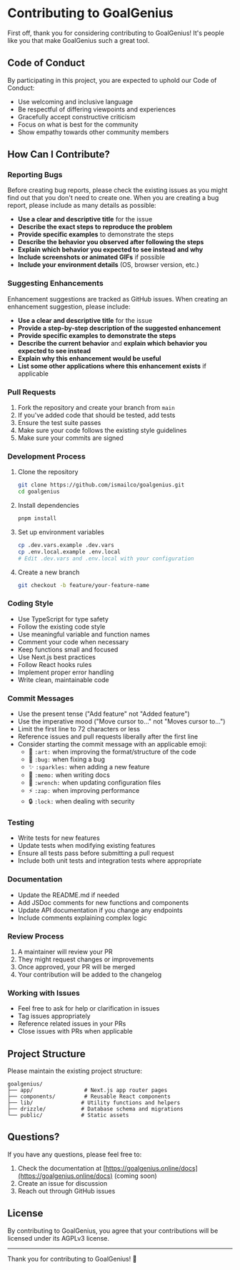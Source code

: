 # Contributing to GoalGenius

First off, thank you for considering contributing to GoalGenius! It's people like you that make GoalGenius such a great tool.

## Code of Conduct

By participating in this project, you are expected to uphold our Code of Conduct:

- Use welcoming and inclusive language
- Be respectful of differing viewpoints and experiences
- Gracefully accept constructive criticism
- Focus on what is best for the community
- Show empathy towards other community members

## How Can I Contribute?

### Reporting Bugs

Before creating bug reports, please check the existing issues as you might find out that you don't need to create one. When you are creating a bug report, please include as many details as possible:

* **Use a clear and descriptive title** for the issue
* **Describe the exact steps to reproduce the problem**
* **Provide specific examples** to demonstrate the steps
* **Describe the behavior you observed after following the steps**
* **Explain which behavior you expected to see instead and why**
* **Include screenshots or animated GIFs** if possible
* **Include your environment details** (OS, browser version, etc.)

### Suggesting Enhancements

Enhancement suggestions are tracked as GitHub issues. When creating an enhancement suggestion, please include:

* **Use a clear and descriptive title** for the issue
* **Provide a step-by-step description of the suggested enhancement**
* **Provide specific examples to demonstrate the steps**
* **Describe the current behavior** and **explain which behavior you expected to see instead**
* **Explain why this enhancement would be useful**
* **List some other applications where this enhancement exists** if applicable

### Pull Requests

1. Fork the repository and create your branch from `main`
2. If you've added code that should be tested, add tests
3. Ensure the test suite passes
4. Make sure your code follows the existing style guidelines
5. Make sure your commits are signed

### Development Process

1. Clone the repository
   ```bash
   git clone https://github.com/ismailco/goalgenius.git
   cd goalgenius
   ```

2. Install dependencies
   ```bash
   pnpm install
   ```

3. Set up environment variables
   ```bash
   cp .dev.vars.example .dev.vars
   cp .env.local.example .env.local
   # Edit .dev.vars and .env.local with your configuration
   ```

4. Create a new branch
   ```bash
   git checkout -b feature/your-feature-name
   ```

### Coding Style

- Use TypeScript for type safety
- Follow the existing code style
- Use meaningful variable and function names
- Comment your code when necessary
- Keep functions small and focused
- Use Next.js best practices
- Follow React hooks rules
- Implement proper error handling
- Write clean, maintainable code

### Commit Messages

- Use the present tense ("Add feature" not "Added feature")
- Use the imperative mood ("Move cursor to..." not "Moves cursor to...")
- Limit the first line to 72 characters or less
- Reference issues and pull requests liberally after the first line
- Consider starting the commit message with an applicable emoji:
  * 🎨 `:art:` when improving the format/structure of the code
  * 🐛 `:bug:` when fixing a bug
  * ✨ `:sparkles:` when adding a new feature
  * 📝 `:memo:` when writing docs
  * 🔧 `:wrench:` when updating configuration files
  * ⚡️ `:zap:` when improving performance
  * 🔒 `:lock:` when dealing with security

### Testing

- Write tests for new features
- Update tests when modifying existing features
- Ensure all tests pass before submitting a pull request
- Include both unit tests and integration tests where appropriate

### Documentation

- Update the README.md if needed
- Add JSDoc comments for new functions and components
- Update API documentation if you change any endpoints
- Include comments explaining complex logic

### Review Process

1. A maintainer will review your PR
2. They might request changes or improvements
3. Once approved, your PR will be merged
4. Your contribution will be added to the changelog

### Working with Issues

- Feel free to ask for help or clarification in issues
- Tag issues appropriately
- Reference related issues in your PRs
- Close issues with PRs when applicable

## Project Structure

Please maintain the existing project structure:

```
goalgenius/
├── app/                # Next.js app router pages
├── components/         # Reusable React components
├── lib/               # Utility functions and helpers
├── drizzle/           # Database schema and migrations
└── public/            # Static assets
```

## Questions?

If you have any questions, please feel free to:

1. Check the documentation at [https://goalgenius.online/docs](https://goalgenius.online/docs) (coming soon)
2. Create an issue for discussion
3. Reach out through GitHub issues

## License

By contributing to GoalGenius, you agree that your contributions will be licensed under its AGPLv3 license.

---

Thank you for contributing to GoalGenius! 🎯
